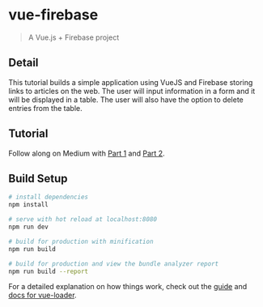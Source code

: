 # vue-firebase

> A Vue.js + Firebase project

## Detail
This tutorial builds a simple application using VueJS and Firebase storing links to articles on the web. The user will input  information in a form and it will be displayed in a table. The user will also have the option to delete entries from the table.

## Tutorial
Follow along on Medium with [Part 1](https://medium.com/@alex.wasik/build-a-simple-app-with-vuejs-and-firebase-part-1-6b50ffbdbd23) and [Part 2](https://medium.com/@alex.wasik/build-a-simple-app-with-vuejs-and-firebase-part-2-4506f2c9ae00).

## Build Setup

``` bash
# install dependencies
npm install

# serve with hot reload at localhost:8080
npm run dev

# build for production with minification
npm run build

# build for production and view the bundle analyzer report
npm run build --report
```

For a detailed explanation on how things work, check out the [guide](http://vuejs-templates.github.io/webpack/) and [docs for vue-loader](http://vuejs.github.io/vue-loader).
